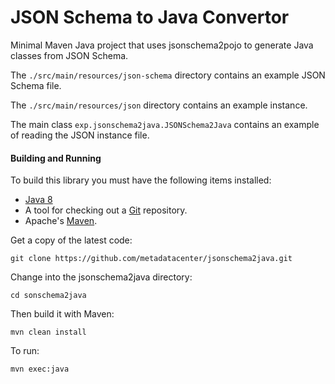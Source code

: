 JSON Schema to Java Convertor
=============================

Minimal Maven Java project that uses jsonschema2pojo to generate Java classes from JSON Schema.

The ```./src/main/resources/json-schema``` directory contains an example JSON Schema file.

The ```./src/main/resources/json``` directory contains an example instance.

The main class ```exp.jsonschema2java.JSONSchema2Java``` contains an example of reading the JSON instance file.

#### Building  and Running

To build this library you must have the following items installed:

+ [Java 8](http://www.oracle.com/technetwork/java/javase/downloads/index.html)
+ A tool for checking out a [Git](http://git-scm.com/) repository.
+ Apache's [Maven](http://maven.apache.org/index.html).

Get a copy of the latest code:

    git clone https://github.com/metadatacenter/jsonschema2java.git

Change into the jsonschema2java directory:

    cd sonschema2java 

Then build it with Maven:

    mvn clean install

To run:

    mvn exec:java

